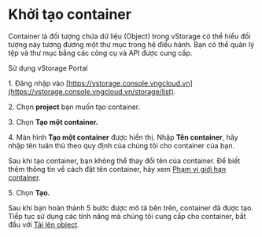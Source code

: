 # Khởi tạo container

Container là đối tượng chứa dữ liệu (Object) trong vStorage có thể hiểu đối tượng này tương đương một thư mục trong hệ điều hành. Bạn có thể quản lý tệp và thư mục bằng các công cụ và API được cung cấp.

&#x20;Sử dụng vStorage Portal

1\. Đăng nhập vào [https://vstorage.console.vngcloud.vn](https://vstorage.console.vngcloud.vn/storage/list).

2\. Chọn **project** bạn muốn tạo container.

3\. Chọn **Tạo một container.**

4\. Màn hình **Tạo một container** được hiển thị. Nhập **Tên container**, hãy nhập tên tuân thủ theo quy định của chúng tôi cho container của bạn.&#x20;

Sau khi tạo container, bạn không thể thay đổi tên của container. Để biết thêm thông tin về cách đặt tên container, hãy xem [Phạm vi giới hạn container](https://docs.vngcloud.vn/pages/viewpage.action?pageId=49648678).

5\. Chọn **Tạo.**

Sau khi bạn hoàn thành 5 bước được mô tả bên trên, container đã được tạo. Tiếp tục sử dụng các tính năng mà chúng tôi cung cấp cho container, bắt đầu với [Tải lên object](https://docs.vngcloud.vn/pages/viewpage.action?pageId=49648524).

<figure><img src="../../../../.gitbook/assets/Khoi_tao_container (1).gif" alt=""><figcaption></figcaption></figure>
